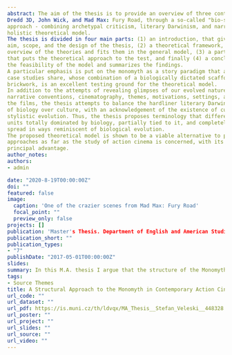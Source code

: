 ```yaml
---
abstract: The aim of the thesis is to provide an overview of three contemporary action films:
Dredd 3D, John Wick, and Mad Max: Fury Road, through a so-called "bio-structuralist"
approach - combining archetypal criticism, literary Darwinism, and narratology, into a unified,
holistic theoretical model.
The thesis is divided in four main parts: (1) an introduction, that gives a rationale for the
aim, scope, and the design of the thesis, (2) a theoretical framework, which provides both an
overview of the theories and fits them in the general model, (3) a part including the case studies,
that puts the theoretical approach to the test, and finally (4) a conclusion that gives a verdict on
the feasibility of the model and summarizes the findings.
A particular emphasis is put on the monomyth as a story paradigm that all the films in the
case studies share, whose combination of a biologically dictated scaffolding, and cultural
brickwork, is an excellent testing ground for the theoretical model.
In addition to the attempts of revealing glimpses of our evolved nature in the plots,
narrative conventions, cinematography, themes, motivations, settings, and character networks in
the films, the thesis attempts to balance the hardliner literary Darwinist stance of the dominance
of biology over culture, with an acknowledgement of the existence of cultural transmission and
stylistic evolution. Thus, the thesis proposes terminology that differentiates between cultural
units totally dominated by biology, partially tied to it, and completely independent of it, albeit
spread in ways reminiscent of biological evolution.
The proposed theoretical model is shown to be a viable alternative to post-structuralist
approaches as far as the study of action cinema is concerned, with its ample scope serving as its
principal advantage.
author_notes:
authors:
- admin

date: "2020-8-19T00:00:00Z"
doi: ""
featured: false
image:
  caption: 'One of the crazier scenes from Mad Max: Fury Road'
  focal_point: ""
  preview_only: false
projects: []
publication: 'Master's Thesis. Department of English and American Studies. Masaryk University.'
publication_short: ""
publication_types:
- "7"
publishDate: "2017-05-01T00:00:00Z"
slides: 
summary: In this M.A. thesis I argue that the structure of the Monomyth is to a large extent shaped by biocultural imperatives which make it inherently attractive and widespread in cultural production—-in this case contemporary action cinema.
tags:
- Source Themes
title: A Structural Approach to the Monomyth in Contemporary Action Cinema: Dredd, John Wick and Mad Max: Fury Road
url_code: ""
url_dataset: ""
url_pdf: https://is.muni.cz/th/ldvqx/MA_Thesis__Stefan_Veleski__448328.pdf
url_poster: ""
url_project: ""
url_slides: ""
url_source: ""
url_video: ""
---
```



